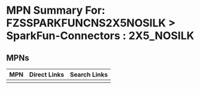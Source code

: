 



# MPN Summary For: FZSSPARKFUNCNS2X5NOSILK > SparkFun-Connectors : 2X5_NOSILK

## MPNs
  

|MPN|Direct Links|Search Links|
| :--- | :--- | :--- |
||||
